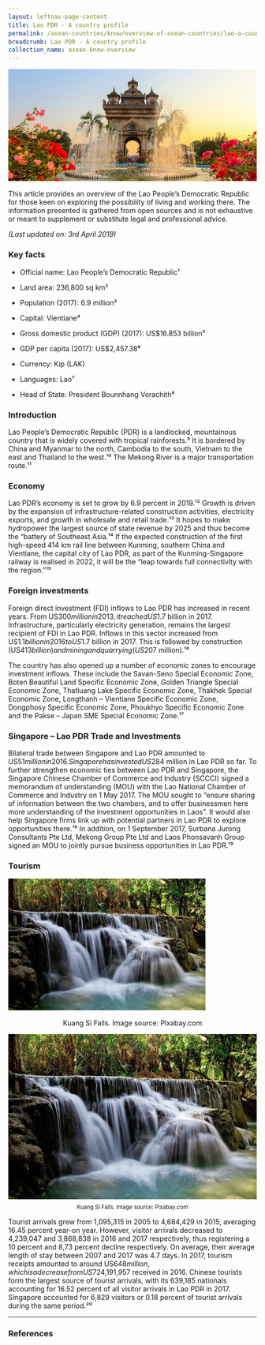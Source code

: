 ```yaml
---
layout: leftnav-page-content
title: Lao PDR - A country profile
permalink: /asean-countries/know/overview-of-asean-countries/lao-a-country-profile/
breadcrumb: Lao PDR - A country profile
collection_name: asean-know-overview
---
```


<img src="/images/asean-countries/Laos snapshot cover iso.jpg" alt="Indonesia snapshot banner" style="width:800px;" />

This article provides an overview of the Lao People’s Democratic Republic for those keen on exploring the possibility of living and working there. The information presented is gathered from open sources and is not exhaustive or meant to supplement or substitute legal and professional advice.

*(Last updated on: 3rd April 2019)*

### **Key facts**

- Official name: Lao People’s Democratic Republic¹

- Land area: 236,800 sq km²

- Population (2017): 6.9 million³

- Capital: Vientiane⁴

- Gross domestic product (GDP) (2017): US$16.853 billion⁵

- GDP per capita (2017): US$2,457.38⁶

- Currency: Kip (LAK)

- Languages: Lao⁷

- Head of State: President Bounnhang Vorachith⁸

### **Introduction**

Lao People’s Democratic Republic (PDR) is a landlocked, mountainous country that is widely covered with tropical rainforests.⁹ It is bordered by China and Myanmar to the north, Cambodia to the south, Vietnam to the east and Thailand to the west.¹⁰ The Mekong River is a major transportation route.¹¹

### **Economy**

Lao PDR’s economy is set to grow by 6.9 percent in 2019.¹² Growth is driven by the expansion of infrastructure-related construction activities, electricity exports, and growth in wholesale and retail trade.¹³ It hopes to make hydropower the largest source of state revenue by 2025 and thus become the “battery of Southeast Asia.¹⁴ If the expected construction of the first high-speed 414 km rail line between Kunming, southern China and Vientiane, the capital city of Lao PDR, as part of the Kunming-Singapore railway is realised in 2022, it will be the “leap towards full connectivity with the region.”¹⁵

### **Foreign investments**

Foreign direct investment (FDI) inflows to Lao PDR has increased in recent years. From US$300 million in 2013, it reached US$1.7 billion in 2017. Infrastructure, particularly electricity generation, remains the largest recipient of FDI in Lao PDR. Inflows in this sector increased from US$1.1 billion in 2016 to US$1.7 billion in 2017. This is followed by construction (US$413 billion) and mining and quarrying (US$207 million).¹⁶

The country has also opened up a number of economic zones to encourage investment inflows. These include the Savan-Seno Special Economic Zone, Boten Beautiful Land Specific Economic Zone, Golden Triangle Special Economic Zone, Thatluang Lake Specific Economic Zone, Thakhek Special Economic Zone, Longthanh – Vientiane Specific Economic Zone, Dongphosy Specific Economic Zone, Phoukhyo Specific Economic Zone and the Pakse – Japan SME Special Economic Zone.¹⁷

### **Singapore – Lao PDR Trade and Investments**

Bilateral trade between Singapore and Lao PDR amounted to US$51 million in 2016. Singapore has invested US$284 million in Lao PDR so far. To further strengthen economic ties between Lao PDR and Singapore, the Singapore Chinese Chamber of Commerce and Industry (SCCCI) signed a memorandum of understanding (MOU) with the Lao National Chamber of Commerce and Industry on 1 May 2017. The MOU sought to “ensure sharing of information between the two chambers, and to offer businessmen here more understanding of the investment opportunities in Laos”. It would also help Singapore firms link up with potential partners in Lao PDR to explore opportunities there.¹⁸ In addition, on 1 September 2017, Surbana Jurong Consultants Pte Ltd, Mekong Group Pte Ltd and Laos Phonsavanh Group signed an MOU to jointly pursue business opportunities in Lao PDR.¹⁹

### **Tourism**

<img src="/images/asean-countries/Kuang-Si-Falls.jpg" alt="Laos snapshot image 1" style="width:400px;" />

<p align="middle">Kuang Si Falls. Image source: Pixabay.com</p>

<div style="width:image width px; font-size:80%; text-align:center;"><img src="/images/asean-countries/Kuang-Si-Falls.jpg" alt="alternate text" width="width" height="height" style="padding-bottom:0.5em;" />Kuang Si Falls. Image source: Pixabay.com</div>

Tourist arrivals grew from 1,095,315 in 2005 to 4,684,429 in 2015, averaging 16.45 percent year-on year. However, visitor arrivals decreased to 4,239,047 and 3,868,838 in 2016 and 2017 respectively, thus registering a 10 percent and 8,73 percent decline respectively. On average, their average length of stay between 2007 and 2017 was 4.7 days. In 2017, tourism receipts amounted to around US$648 million, which is a decrease from US$724,191,957 received in 2016. Chinese tourists form the largest source of tourist arrivals, with its 639,185 nationals accounting for 16.52 percent of all visitor arrivals in Lao PDR in 2017. Singapore accounted for 6,829 visitors or 0.18 percent of tourist arrivals during the same period.²⁰

 

---

### References